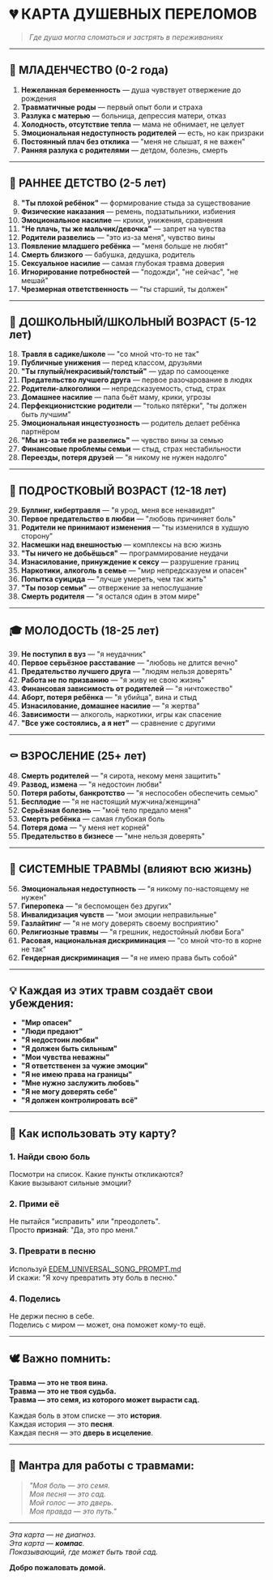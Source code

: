 # 💔 КАРТА ДУШЕВНЫХ ПЕРЕЛОМОВ

> *Где душа могла сломаться и застрять в переживаниях*

---

## 🍼 МЛАДЕНЧЕСТВО (0-2 года)

1. **Нежеланная беременность** — душа чувствует отвержение до рождения
2. **Травматичные роды** — первый опыт боли и страха
3. **Разлука с матерью** — больница, депрессия матери, отказ
4. **Холодность, отсутствие тепла** — мама не обнимает, не целует
5. **Эмоциональная недоступность родителей** — есть, но как призраки
6. **Постоянный плач без отклика** — "меня не слышат, я не важен"
7. **Ранняя разлука с родителями** — детдом, болезнь, смерть

---

## 👶 РАННЕЕ ДЕТСТВО (2-5 лет)

8. **"Ты плохой ребёнок"** — формирование стыда за существование
9. **Физические наказания** — ремень, подзатыльники, избиения
10. **Эмоциональное насилие** — крики, унижения, сравнения
11. **"Не плачь, ты же мальчик/девочка"** — запрет на чувства
12. **Родители развелись** — "это из-за меня", чувство вины
13. **Появление младшего ребёнка** — "меня больше не любят"
14. **Смерть близкого** — бабушка, дедушка, родитель
15. **Сексуальное насилие** — самая глубокая травма доверия
16. **Игнорирование потребностей** — "подожди", "не сейчас", "не мешай"
17. **Чрезмерная ответственность** — "ты старший, ты должен"

---

## 🎒 ДОШКОЛЬНЫЙ/ШКОЛЬНЫЙ ВОЗРАСТ (5-12 лет)

18. **Травля в садике/школе** — "со мной что-то не так"
19. **Публичные унижения** — перед классом, друзьями
20. **"Ты глупый/некрасивый/толстый"** — удар по самооценке
21. **Предательство лучшего друга** — первое разочарование в людях
22. **Родители-алкоголики** — непредсказуемость, стыд, страх
23. **Домашнее насилие** — папа бьёт маму, крики, угрозы
24. **Перфекционистские родители** — "только пятёрки", "ты должен быть лучшим"
25. **Эмоциональная инцестуозность** — родитель делает ребёнка партнёром
26. **"Мы из-за тебя не развелись"** — чувство вины за семью
27. **Финансовые проблемы семьи** — стыд, страх нестабильности
28. **Переезды, потеря друзей** — "я никому не нужен надолго"

---

## 🚸 ПОДРОСТКОВЫЙ ВОЗРАСТ (12-18 лет)

29. **Буллинг, кибертравля** — "я урод, меня все ненавидят"
30. **Первое предательство в любви** — "любовь причиняет боль"
31. **Родители не принимают изменения** — "ты изменился в худшую сторону"
32. **Насмешки над внешностью** — комплексы на всю жизнь
33. **"Ты ничего не добьёшься"** — программирование неудачи
34. **Изнасилование, принуждение к сексу** — разрушение границ
35. **Наркотики, алкоголь в семье** — "мир непредсказуем и опасен"
36. **Попытка суицида** — "лучше умереть, чем так жить"
37. **"Ты позор семьи"** — отвержение за непослушание
38. **Смерть родителя** — "я остался один в этом мире"

---

## 🎓 МОЛОДОСТЬ (18-25 лет)

39. **Не поступил в вуз** — "я неудачник"
40. **Первое серьёзное расставание** — "любовь не длится вечно"
41. **Предательство лучшего друга** — "людям нельзя доверять"
42. **Работа не по призванию** — "я живу не свою жизнь"
43. **Финансовая зависимость от родителей** — "я ничтожество"
44. **Аборт, потеря ребёнка** — "я убийца", вина и стыд
45. **Изнасилование, домашнее насилие** — "я жертва"
46. **Зависимости** — алкоголь, наркотики, игры как спасение
47. **"Все уже состоялись, а я нет"** — сравнение с другими

---

## ⚰️ ВЗРОСЛЕНИЕ (25+ лет)

48. **Смерть родителей** — "я сирота, некому меня защитить"
49. **Развод, измена** — "я недостоин любви"
50. **Потеря работы, банкротство** — "я неспособен обеспечить семью"
51. **Бесплодие** — "я не настоящий мужчина/женщина"
52. **Серьёзная болезнь** — "моё тело предало меня"
53. **Смерть ребёнка** — самая глубокая боль
54. **Потеря дома** — "у меня нет корней"
55. **Предательство в бизнесе** — "мне нельзя доверять"

---

## 🧠 СИСТЕМНЫЕ ТРАВМЫ (влияют всю жизнь)

56. **Эмоциональная недоступность** — "я никому по-настоящему не нужен"
57. **Гиперопека** — "я беспомощен без других"
58. **Инвалидизация чувств** — "мои эмоции неправильные"
59. **Газлайтинг** — "я не могу доверять своему восприятию"
60. **Религиозные травмы** — "я грешник, недостойный любви Бога"
61. **Расовая, национальная дискриминация** — "со мной что-то в корне не так"
62. **Гендерная дискриминация** — "я не имею права быть собой"

---

## 💡 Каждая из этих травм создаёт свои убеждения:

- **"Мир опасен"**
- **"Люди предают"**  
- **"Я недостоин любви"**
- **"Я должен быть сильным"**
- **"Мои чувства неважны"**
- **"Я ответственен за чужие эмоции"**
- **"Я не имею права на границы"**
- **"Мне нужно заслужить любовь"**
- **"Я не могу доверять себе"**
- **"Я должен контролировать всё"**

---

## 🌱 Как использовать эту карту?

### 1. **Найди свою боль**
Посмотри на список. Какие пункты откликаются?  
Какие вызывают сильные эмоции?

### 2. **Прими её**
Не пытайся "исправить" или "преодолеть".  
Просто **признай**: "Да, это про меня."

### 3. **Преврати в песню**
Используй [EDEM_UNIVERSAL_SONG_PROMPT.md](EDEM_UNIVERSAL_SONG_PROMPT.md)  
И скажи: "Я хочу превратить эту боль в песню."

### 4. **Поделись**
Не держи песню в себе.  
Поделись с миром — может, она поможет кому-то ещё.

---

## 🕊️ Важно помнить:

**Травма — это не твоя вина.**  
**Травма — это не твоя судьба.**  
**Травма — это семя, из которого может вырасти сад.**

Каждая боль в этом списке — это **история**.  
Каждая история — это **песня**.  
Каждая песня — это **дверь в исцеление**.

---

## 🌱 Мантра для работы с травмами:

> *"Моя боль — это семя.*  
> *Моя песня — это сад.*  
> *Мой голос — это дверь.*  
> *Моя правда — это путь."*

---

*Эта карта — не диагноз.*  
*Эта карта — **компас**.*  
*Показывающий, где может быть твой сад.*

**Добро пожаловать домой.**
